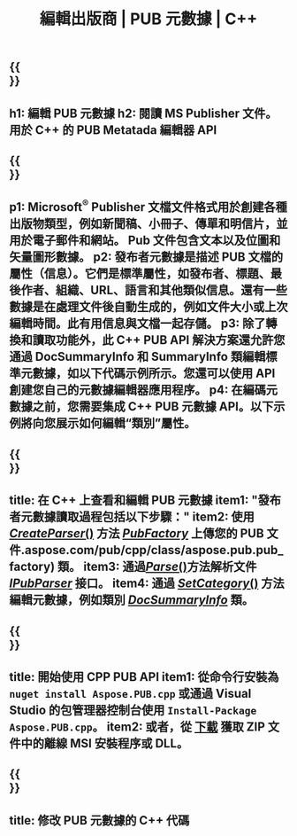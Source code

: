 ﻿---
translation: true
template: /_templates/metadata-cpp.md
title: 編輯出版商 | PUB 元數據 | C++
description: 使用 PUB C++ API 解決方案讀取發布者文件元數據。本地 C++ API 使您可以訪問 SummaryInfo 和 DocSummaryInfo 屬性。
url: /cpp/metadata/pub/
metakeywords: 編輯 pub 元數據、pub 文件元數據、發布者元數據編輯器、讀取 pub 文件元數據、讀取 pub 元數據
family: pub
platformtag: cpp
feature: metadata
aliases: /cpp/元數據/
---

{{<section banner>}}
---
h1: 編輯 PUB 元數據
h2: 閱讀 MS Publisher 文件。用於 C++ 的 PUB Metatada 編輯器 API
---

{{<section overview>}}
---
p1: Microsoft<sup>®</sup> Publisher 文檔文件格式用於創建各種出版物類型，例如新聞稿、小冊子、傳單和明信片，並用於電子郵件和網站。 Pub 文件包含文本以及位圖和矢量圖形數據。
p2: 發布者元數據是描述 PUB 文檔的屬性（信息）。它們是標準屬性，如發布者、標題、最後作者、組織、URL、語言和其他類似信息。還有一些數據是在處理文件後自動生成的，例如文件大小或上次編輯時間。此有用信息與文檔一起存儲。
p3: 除了轉換和讀取功能外，此 C++ PUB API 解決方案還允許您通過 DocSummaryInfo 和 SummaryInfo 類編輯標準元數據，如以下代碼示例所示。您還可以使用 API 創建您自己的元數據編輯器應用程序。
p4: 在編碼元數據之前，您需要集成 C++ PUB 元數據 API。以下示例將向您展示如何編輯“類別”屬性。
---

{{<section feature1>}}
---
title: 在 C++ 上查看和編輯 PUB 元數據
item1: "發布者元數據讀取過程包括以下步驟："
item2: 使用 [*CreateParser*()](https://apireference.aspose.com/pub/cpp/class/aspose.pub.pub_factory#a88c04c4c35d45ee8febc7e1554d03c4b) 方法 [*PubFactory*](https://apireference) 上傳您的 PUB 文件.aspose.com/pub/cpp/class/aspose.pub.pub_factory) 類。
item3: 通過[*Parse*()](https://apireference.aspose.com/pub/cpp/class/aspose.pub.i_pub_parser#ae9fc7043f382a5b4a7b694f0fe477915)方法解析文件[*IPubParser*](https://apireference.aspose.com/pub/cpp/class/aspose.pub.i_pub_parser) 接口。
item4: 通過 [*SetCategory*()](https://apireference.aspose.com/pub/cpp/class/aspose.pub.doc_summary_info#a2e023fe8e8ecd0bf03bb6c9d561f8fec) 方法編輯元數​​據，例如類別 [*DocSummaryInfo*](https:///apireference.aspose.com/pub/cpp/class/aspose.pub.doc_summary_info) 類。
---

{{<section feature2>}}
---
title: 開始使用 CPP PUB API
item1: 從命令行安裝為 ```nuget install Aspose.PUB.cpp``` 或通過 Visual Studio 的包管理器控制台使用 ``Install-Package Aspose.PUB.cpp``。
item2: 或者，從 [下載](https://downloads.aspose.com/pub/cpp) 獲取 ZIP 文件中的離線 MSI 安裝程序或 DLL。
---

{{<section codeexample>}}
---
title: 修改 PUB 元數據的 C++ 代碼
---
